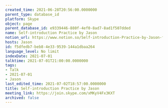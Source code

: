 ```yaml
---
created_time: 2021-06-28T20:56:00.0000000
parent_type: database_id
platform: Skype
object: page
parent_database_id: e9339446-880f-4ef0-8ad7-8ad1f507dded
name: Self-introduction Practice by Jason
notion_url: https://www.notion.so/Self-introduction-Practice-by-Jason-f5dfedb7beb84e339539144a1dbaa264
hosts: Jason
id: f5dfedb7-beb8-4e33-9539-144a1dbaa264
language_level: No limit
indexDate: 2021-07-01
talktime: 2021-07-01T21:00:00.0000000
tags:
- Talk
- 2021-07-01
- Jason
last_edited_time: 2021-07-02T18:57:00.0000000
title: Self-introduction Practice by Jason
meeting_link: https://join.skype.com/xMKyV4Fx3KXT
archived: false
---
```







